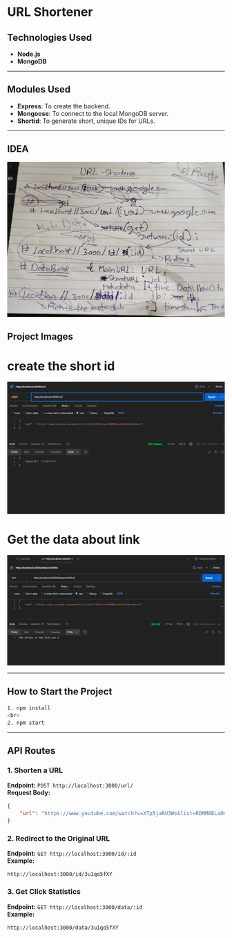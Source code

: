 
# URL Shortener  

## Technologies Used  
- **Node.js**  
- **MongoDB**  

---

## Modules Used  
- **Express**: To create the backend.  
- **Mongoose**: To connect to the local MongoDB server.  
- **Shortid**: To generate short, unique IDs for URLs.  

---
## IDEA 
![IDEA](/image/idea.jpg "Optional Title") 

## Project Images  
# create the short id
![URL](/image/POST.png "Optional Title")
<br>
# Get the data about link
![DATA](/image/Data_get.png "Optional Title")

---

## How to Start the Project  

```bash
1. npm install
<br>
2. npm start
```  

---

## API Routes  

### 1. Shorten a URL  
**Endpoint:** `POST http://localhost:3000/url/`  
**Request Body:**  
```json
{
    "url": "https://www.youtube.com/watch?v=XTp5jaRU3Ws&list=RDMM8ELaOmEHB-M&index=2"
}
```  

### 2. Redirect to the Original URL  
**Endpoint:** `GET http://localhost:3000/id/:id`  
**Example:**  
```
http://localhost:3000/id/3u1qo5fXY
```  

### 3. Get Click Statistics  
**Endpoint:** `GET http://localhost:3000/data/:id`  
**Example:**  
```
http://localhost:3000/data/3u1qo5fXY
```  
